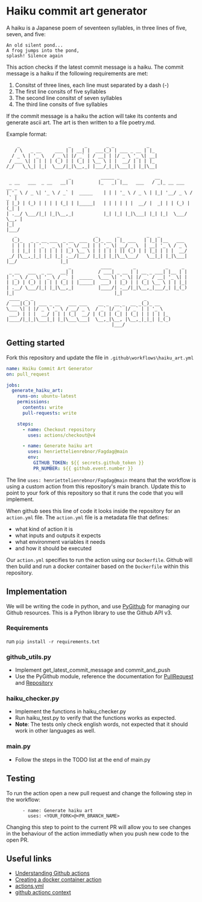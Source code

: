 # Haiku commit art generator

A haiku is a Japanese poem of seventeen syllables, in three lines of five, seven, and five:

    An old silent pond...
    A frog jumps into the pond,
    splash! Silence again

This action checks if the latest commit message is a haiku. The commit message is a haiku if the following requirements are met:

1. Consitst of three lines, each line must separated by a dash (-)
2. The first line consits of five syllables
3. The second line consitst of seven syllables
4. The third line consits of five syllables

If the commit message is a haiku the action will take its contents and generate ascii art. The art is then written to a file poetry.md.

Example format:

```
    _                  _     _       _ _            _
   / \   _ __     ___ | | __| |  ___(_) | ___ _ __ | |_
  / _ \ | '_ \   / _ \| |/ _` | / __| | |/ _ \ '_ \| __|
 / ___ \| | | | | (_) | | (_| | \__ \ | |  __/ | | | |_
/_/   \_\_| |_|  \___/|_|\__,_| |___/_|_|\___|_| |_|\__|

                       _           _____ _             __
 _ __   ___  _ __   __| |         |_   _| |__   ___   / _|_ __ ___   __ _
| '_ \ / _ \| '_ \ / _` |  _____    | | | '_ \ / _ \ | |_| '__/ _ \ / _` |
| |_) | (_) | | | | (_| | |_____|   | | | | | |  __/ |  _| | | (_) | (_| |
| .__/ \___/|_| |_|\__,_|           |_| |_| |_|\___| |_| |_|  \___/ \__, |
|_|                                                                 |___/
   _                             _       _          _   _
  (_)_   _ _ __ ___  _ __  ___  (_)_ __ | |_ ___   | |_| |__   ___
  | | | | | '_ ` _ \| '_ \/ __| | | '_ \| __/ _ \  | __| '_ \ / _ \
  | | |_| | | | | | | |_) \__ \ | | | | | || (_) | | |_| | | |  __/
 _/ |\__,_|_| |_| |_| .__/|___/ |_|_| |_|\__\___/   \__|_| |_|\___|
|__/                |_|
                       _           ____        _           _     _
 _ __   ___  _ __   __| |         / ___| _ __ | | __ _ ___| |__ | |
| '_ \ / _ \| '_ \ / _` |  _____  \___ \| '_ \| |/ _` / __| '_ \| |
| |_) | (_) | | | | (_| | |_____|  ___) | |_) | | (_| \__ \ | | |_|
| .__/ \___/|_| |_|\__,_|         |____/| .__/|_|\__,_|___/_| |_(_)
|_|                                     |_|
 ____  _ _                                         _
/ ___|(_) | ___ _ __   ___ ___    __ _  __ _  __ _(_)_ __
\___ \| | |/ _ \ '_ \ / __/ _ \  / _` |/ _` |/ _` | | '_ \
 ___) | | |  __/ | | | (_|  __/ | (_| | (_| | (_| | | | | |_
|____/|_|_|\___|_| |_|\___\___|  \__,_|\__, |\__,_|_|_| |_(_)
                                       |___/

```

## Getting started

Fork this repository and update the file in `.github\workflows\haiku_art.yml`

```yml
name: Haiku Commit Art Generator
on: pull_request

jobs:
  generate_haiku_art:
    runs-on: ubuntu-latest
    permissions:
      contents: write
      pull-requests: write

    steps:
      - name: Checkout repository
        uses: actions/checkout@v4

      - name: Generate haiku art
        uses: henriettelienrebnor/Fagdag@main
        env:
          GITHUB_TOKEN: ${{ secrets.github_token }}
          PR_NUMBER: ${{ github.event.number }}
```

The line `uses: henriettelienrebnor/Fagdag@main` means that the workflow is using a custom action from this repository's main branch. Update this to point to your fork of this repository so that it runs the code that you will implement.

When github sees this line of code it looks inside the repository for an `action.yml` file. The `action.yml` file is a metadata file that defines:

- what kind of action it is
- what inputs and outputs it expects
- what environment variables it needs
- and how it should be executed

Our `action.yml` specifies to run the action using our `Dockerfile`. Github will then build and run a docker container based on the `Dockerfile` within this repository.

## Implementation

We will be writing the code in python, and use [PyGithub](https://pygithub.readthedocs.io/en/stable/index.html#) for managing our Github resources. This is
a Python library to use the Github API v3.

### Requirements

run `pip install -r requirements.txt`

### github_utils.py

- Implement get_latest_commit_message and commit_and_push
- Use the PyGithub module, reference the documentation for [PullRequest](https://pygithub.readthedocs.io/en/stable/examples/PullRequest.html) and [Repository](https://pygithub.readthedocs.io/en/stable/examples/Repository.html)

### haiku_checker.py

- Implement the functions in haiku_checker.py
- Run haiku_test.py to verify that the functions works as expected.
- **Note**: The tests only check english words, not expected that it should work in other languages as well.

### main.py

- Follow the steps in the TODO list at the end of main.py

## Testing

To run the action open a new pull request and change the following step in the workflow:

```
      - name: Generate haiku art
        uses: <YOUR_FORK>@<PR_BRANCH_NAME>
```

Changing this step to point to the current PR will allow you to see changes in the behaviour of the action immediatly when you push new code to the open PR.

## Useful links

- [Understanding Github actions](https://docs.github.com/en/actions/about-github-actions/understanding-github-actions)
- [Creating a docker container action](https://docs.github.com/en/actions/sharing-automations/creating-actions/creating-a-docker-container-action)
- [actions.yml](https://docs.github.com/en/actions/sharing-automations/creating-actions/metadata-syntax-for-github-actions)
- [github actionc context](https://docs.github.com/en/actions/writing-workflows/choosing-what-your-workflow-does/accessing-contextual-information-about-workflow-runs)

